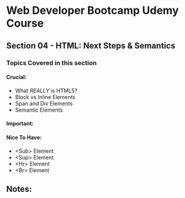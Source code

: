 # Web Developer Bootcamp Udemy Course

## Section 04 - HTML: Next Steps & Semantics

### Topics Covered in this section

#### Crucial:
- What *REALLY* is HTML5?
- Block vs Inline Elements
- Span and Div Elements
- Semantic Elements
#### Important:

#### Nice To Have:
- \<Sub> Element
- \<Sup> Element
- \<Hr> Element
- \<Br> Element

## Notes: